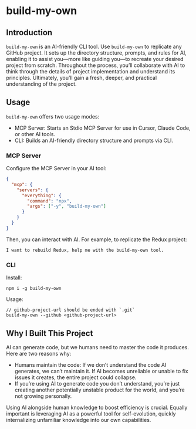 # build-my-own

## Introduction

`build-my-own` is an AI-friendly CLI tool. Use `build-my-own` to replicate any GitHub project. It sets up the directory structure, prompts, and rules for AI, enabling it to assist you—more like guiding you—to recreate your desired project from scratch. Throughout the process, you’ll collaborate with AI to think through the details of project implementation and understand its principles. Ultimately, you’ll gain a fresh, deeper, and practical understanding of the project.

## Usage

`build-my-own` offers two usage modes:
- MCP Server: Starts an Stdio MCP Server for use in Cursor, Claude Code, or other AI tools.
- CLI: Builds an AI-friendly directory structure and prompts via CLI.

### MCP Server

Configure the MCP Server in your AI tool:
```json
{
  "mcp": {
    "servers": {
      "everything": {
        "command": "npx",
        "args": ["-y", "build-my-own"]
      }
    }
  }
}
```

Then, you can interact with AI. For example, to replicate the Redux project:

```plaintext
I want to rebuild Redux, help me with the build-my-own tool.
```

### CLI

Install:

```shell
npm i -g build-my-own
```

Usage:

```shell
// github-project-url should be ended with `.git`
build-my-own --github <github-project-url>
```

## Why I Built This Project

AI can generate code, but we humans need to master the code it produces. Here are two reasons why:

- Humans maintain the code: If we don’t understand the code AI generates, we can’t maintain it. If AI becomes unreliable or unable to fix issues it creates, the entire project could collapse.
- If you’re using AI to generate code you don’t understand, you’re just creating another potentially unstable product for the world, and you’re not growing personally.

Using AI alongside human knowledge to boost efficiency is crucial. Equally important is leveraging AI as a powerful tool for self-evolution, quickly internalizing unfamiliar knowledge into our own capabilities.
